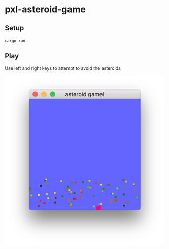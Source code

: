 # pxl-asteroid-game
## Setup
`cargo run`

## Play
Use left and right keys to attempt to avoid the asteroids

![asteroid game picture](game.png)